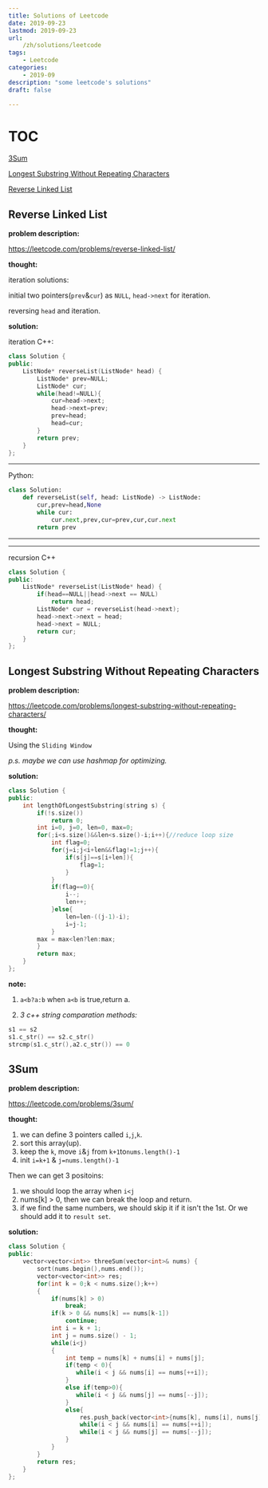 ```yaml
---
title: Solutions of Leetcode
date: 2019-09-23
lastmod: 2019-09-23
url:
    /zh/solutions/leetcode
tags:
    - Leetcode
categories:
    - 2019-09
description: "some leetcode's solutions"
draft: false

---
```

# TOC
[3Sum](#3sum)

[Longest Substring Without Repeating Characters](#longest-substring-without-repeating-characters)

[Reverse Linked List](#reverse-linked-list)

## Reverse Linked List
__problem description:__

<https://leetcode.com/problems/reverse-linked-list/>

__thought:__

iteration solutions:

initial two pointers(`prev`&`cur`) as `NULL`, `head->next` for iteration.

reversing `head` and  iteration.

__solution:__

iteration
C++:
```c++
class Solution {
public:
    ListNode* reverseList(ListNode* head) {
        ListNode* prev=NULL;
        ListNode* cur;
        while(head!=NULL){
            cur=head->next;
            head->next=prev;
            prev=head;
            head=cur;
        }
        return prev;
    }
};

```

-----
Python:
```python
class Solution:
    def reverseList(self, head: ListNode) -> ListNode:
        cur,prev=head,None
        while cur:
            cur.next,prev,cur=prev,cur,cur.next       
        return prev
```

----
----

recursion
C++
```c++
class Solution {
public:
    ListNode* reverseList(ListNode* head) {
        if(head==NULL||head->next == NULL)
            return head;   
        ListNode* cur = reverseList(head->next);
        head->next->next = head;
        head->next = NULL;
        return cur;
    }
};
```

## Longest Substring Without Repeating Characters

__problem description:__

<https://leetcode.com/problems/longest-substring-without-repeating-characters/>

__thought:__

Using the `Sliding Window`

_p.s. maybe we can use hashmap for optimizing._

__solution:__

```c++
class Solution {
public:
    int lengthOfLongestSubstring(string s) {
        if(!s.size())
            return 0;
        int i=0, j=0, len=0, max=0;
        for(;i<s.size()&&len<s.size()-i;i++){//reduce loop size
            int flag=0;
            for(j=i;j<i+len&&flag!=1;j++){
                if(s[j]==s[i+len]){
                    flag=1;
                }
            }
            if(flag==0){
                i--;
                len++;
            }else{
                len=len-((j-1)-i);
                i=j-1;
            }
        max = max<len?len:max;
        }
        return max;
    }
};
```

__note:__

1. `a<b?a:b` when `a<b` is true,return a.

2. _3 c++ string comparation methods:_

```c++
s1 == s2
s1.c_str() == s2.c_str()
strcmp(s1.c_str(),a2.c_str()) == 0
```

## 3Sum

__problem description:__

<https://leetcode.com/problems/3sum/>

__thought:__

1. we can define 3 pointers called `i`,`j`,`k`.
2. sort this array(up).
3. keep the `k`, move `i`&`j` from `k+1`to`nums.length()-1`
4. init `i=k+1` & `j=nums.length()-1`

Then we can get 3 positoins:

1. we should loop the array when `i<j`
2. nums[k] > 0, then we can break the loop and return.
3. if we find the same numbers, we should skip it if it isn't the 1st. Or we should add it to `result set`.

__solution:__

```c++
class Solution {
public:
    vector<vector<int>> threeSum(vector<int>& nums) {
        sort(nums.begin(),nums.end());
        vector<vector<int>> res;
        for(int k = 0;k < nums.size();k++)
        {
            if(nums[k] > 0)
                break;
            if(k > 0 && nums[k] == nums[k-1])
                continue;
            int i = k + 1;
            int j = nums.size() - 1;
            while(i<j)
            {
                int temp = nums[k] + nums[i] + nums[j];
                if(temp < 0){
                   while(i < j && nums[i] == nums[++i]);
                }
                else if(temp>0){
                   while(i < j && nums[j] == nums[--j]);
                }
                else{
                    res.push_back(vector<int>{nums[k], nums[i], nums[j]});
                    while(i < j && nums[i] == nums[++i]);
                    while(i < j && nums[j] == nums[--j]);
                }
            }
        }
        return res;
    }
};
```
